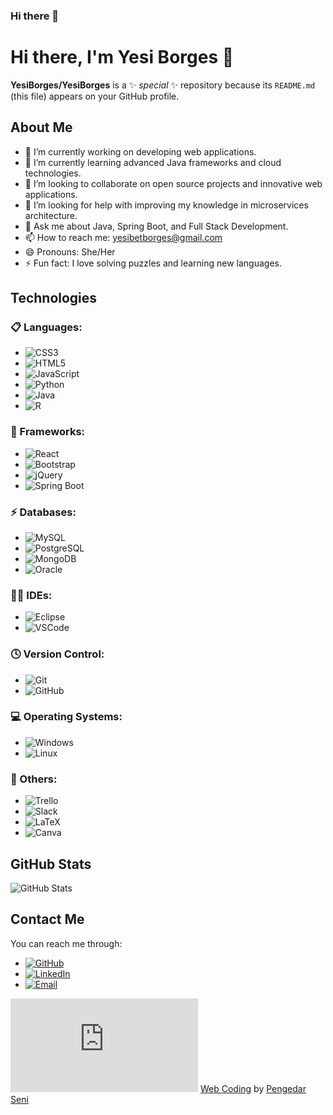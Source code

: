 ### Hi there 👋

<!--
**YesiBorges/YesiBorges** is a ✨ _special_ ✨ repository because its `README.md` (this file) appears on your GitHub profile.

Here are some ideas to get you started:

- 🔭 I’m currently working on ...
- 🌱 I’m currently learning ...
- 👯 I’m looking to collaborate on ...
- 🤔 I’m looking for help with ...
- 💬 Ask me about ...
- 📫 How to reach me: ...
- 😄 Pronouns: ...
- ⚡ Fun fact: ...
-->
# Hi there, I'm Yesi Borges 👋

**YesiBorges/YesiBorges** is a ✨ _special_ ✨ repository because its `README.md` (this file) appears on your GitHub profile.

## About Me

- 🔭 I’m currently working on developing web applications.
- 🌱 I’m currently learning advanced Java frameworks and cloud technologies.
- 👯 I’m looking to collaborate on open source projects and innovative web applications.
- 🤔 I’m looking for help with improving my knowledge in microservices architecture.
- 💬 Ask me about Java, Spring Boot, and Full Stack Development.
- 📫 How to reach me: yesibetborges@gmail.com
- 😄 Pronouns: She/Her
- ⚡ Fun fact: I love solving puzzles and learning new languages.

## Technologies

### 📋 Languages:
- ![CSS3](https://img.shields.io/badge/CSS3-1572B6?style=flat-square&logo=css3&logoColor=white)
- ![HTML5](https://img.shields.io/badge/HTML5-E34F26?style=flat-square&logo=html5&logoColor=white)
- ![JavaScript](https://img.shields.io/badge/JavaScript-F7DF1E?style=flat-square&logo=javascript&logoColor=black)
- ![Python](https://img.shields.io/badge/Python-3776AB?style=flat-square&logo=python&logoColor=white)
- ![Java](https://img.shields.io/badge/Java-007396?style=flat-square&logo=java&logoColor=white)
- ![R](https://img.shields.io/badge/R-276DC3?style=flat-square&logo=r&logoColor=white)

### 🚀 Frameworks:
- ![React](https://img.shields.io/badge/React-20232A?style=flat-square&logo=react&logoColor=61DAFB)
- ![Bootstrap](https://img.shields.io/badge/Bootstrap-563D7C?style=flat-square&logo=bootstrap&logoColor=white)
- ![jQuery](https://img.shields.io/badge/jQuery-0769AD?style=flat-square&logo=jquery&logoColor=white)
- ![Spring Boot](https://img.shields.io/badge/Spring%20Boot-6DB33F?style=flat-square&logo=spring-boot&logoColor=white)

### ⚡ Databases:
- ![MySQL](https://img.shields.io/badge/MySQL-4479A1?style=flat-square&logo=mysql&logoColor=white)
- ![PostgreSQL](https://img.shields.io/badge/PostgreSQL-336791?style=flat-square&logo=postgresql&logoColor=white)
- ![MongoDB](https://img.shields.io/badge/MongoDB-47A248?style=flat-square&logo=mongodb&logoColor=white)
- ![Oracle](https://img.shields.io/badge/Oracle-F80000?style=flat-square&logo=oracle&logoColor=white)

### 👩‍💻 IDEs:
- ![Eclipse](https://img.shields.io/badge/Eclipse-2C2255?style=flat-square&logo=eclipse&logoColor=white)
- ![VSCode](https://img.shields.io/badge/VS%20Code-007ACC?style=flat-square&logo=visual-studio-code&logoColor=white)

### 🕓 Version Control:
- ![Git](https://img.shields.io/badge/Git-F05032?style=flat-square&logo=git&logoColor=white)
- ![GitHub](https://img.shields.io/badge/GitHub-181717?style=flat-square&logo=github&logoColor=white)

### 💻 Operating Systems:
- ![Windows](https://img.shields.io/badge/Windows-0078D6?style=flat-square&logo=windows&logoColor=white)
- ![Linux](https://img.shields.io/badge/Linux-FCC624?style=flat-square&logo=linux&logoColor=black)

### 🥅 Others:
- ![Trello](https://img.shields.io/badge/Trello-0052CC?style=flat-square&logo=trello&logoColor=white)
- ![Slack](https://img.shields.io/badge/Slack-4A154B?style=flat-square&logo=slack&logoColor=white)
- ![LaTeX](https://img.shields.io/badge/LaTeX-008080?style=flat-square&logo=latex&logoColor=white)
- ![Canva](https://img.shields.io/badge/Canva-00C4CC?style=flat-square&logo=canva&logoColor=white)

## GitHub Stats

![GitHub Stats](https://github-readme-stats.vercel.app/api?username=YesiBorges&show_icons=true&theme=radical)

## Contact Me

You can reach me through:
- [![GitHub](https://img.shields.io/badge/GitHub-YesiBorges-black?style=flat-square&logo=github)](https://github.com/YesiBorges)
- [![LinkedIn](https://img.shields.io/badge/LinkedIn-Yesibet%20Borges-blue?style=flat-square&logo=linkedin)](https://www.linkedin.com/in/yesibet-borges-b18b2a291/)
- [![Email](https://img.shields.io/badge/Email-yesibetborges@gmail.com-red?style=flat-square&logo=gmail)](mailto:yesibetborges@gmail.com)

![3D Image](https://cdn.iconscout.com/lottie/premium/thumb/web-coding-7063711-5695768.json)
<a href="https://iconscout.com/3d-illustrations/web-coding" class="text-underline font-size-sm" target="_blank">Web Coding</a> by <a href="https://iconscout.com/contributors/pengedarseni" class="text-underline font-size-sm" target="_blank">Pengedar Seni</a>
